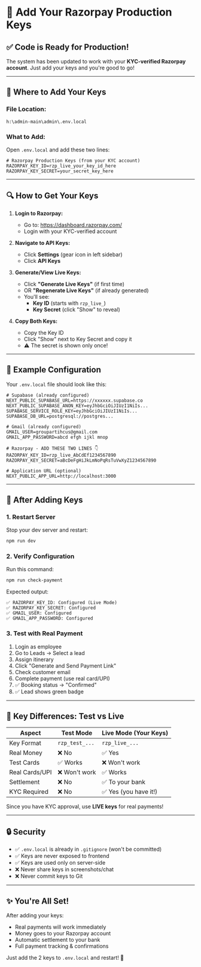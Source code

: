 # 🔑 Add Your Razorpay Production Keys

## ✅ Code is Ready for Production!

The system has been updated to work with your **KYC-verified Razorpay account**. Just add your keys and you're good to go!

---

## 📍 Where to Add Your Keys

### File Location:
```
h:\admin-main\admin\.env.local
```

### What to Add:

Open `.env.local` and add these two lines:

```env
# Razorpay Production Keys (from your KYC account)
RAZORPAY_KEY_ID=rzp_live_your_key_id_here
RAZORPAY_KEY_SECRET=your_secret_key_here
```

---

## 🔍 How to Get Your Keys

1. **Login to Razorpay:**
   - Go to: https://dashboard.razorpay.com/
   - Login with your KYC-verified account

2. **Navigate to API Keys:**
   - Click **Settings** (gear icon in left sidebar)
   - Click **API Keys**

3. **Generate/View Live Keys:**
   - Click **"Generate Live Keys"** (if first time)
   - OR **"Regenerate Live Keys"** (if already generated)
   - You'll see:
     - **Key ID** (starts with `rzp_live_`)
     - **Key Secret** (click "Show" to reveal)

4. **Copy Both Keys:**
   - Copy the Key ID
   - Click "Show" next to Key Secret and copy it
   - ⚠️ The secret is shown only once!

---

## 📝 Example Configuration

Your `.env.local` file should look like this:

```env
# Supabase (already configured)
NEXT_PUBLIC_SUPABASE_URL=https://xxxxxx.supabase.co
NEXT_PUBLIC_SUPABASE_ANON_KEY=eyJhbGciOiJIUzI1NiIs...
SUPABASE_SERVICE_ROLE_KEY=eyJhbGciOiJIUzI1NiIs...
SUPABASE_DB_URL=postgresql://postgres...

# Gmail (already configured)
GMAIL_USER=groupartihcus@gmail.com
GMAIL_APP_PASSWORD=abcd efgh ijkl mnop

# Razorpay - ADD THESE TWO LINES 👇
RAZORPAY_KEY_ID=rzp_live_AbCdEf1234567890
RAZORPAY_KEY_SECRET=aBcDeFgHiJkLmNoPqRsTuVwXyZ1234567890

# Application URL (optional)
NEXT_PUBLIC_APP_URL=http://localhost:3000
```

---

## 🔄 After Adding Keys

### 1. Restart Server

Stop your dev server and restart:
```bash
npm run dev
```

### 2. Verify Configuration

Run this command:
```bash
npm run check-payment
```

Expected output:
```
✅ RAZORPAY_KEY_ID: Configured (Live Mode)
✅ RAZORPAY_KEY_SECRET: Configured
✅ GMAIL_USER: Configured
✅ GMAIL_APP_PASSWORD: Configured
```

### 3. Test with Real Payment

1. Login as employee
2. Go to Leads → Select a lead
3. Assign itinerary
4. Click "Generate and Send Payment Link"
5. Check customer email
6. Complete payment (use real card/UPI)
7. ✅ Booking status → "Confirmed"
8. ✅ Lead shows green badge

---

## 🎯 Key Differences: Test vs Live

| Aspect | Test Mode | Live Mode (Your Keys) |
|--------|-----------|----------------------|
| Key Format | `rzp_test_...` | `rzp_live_...` |
| Real Money | ❌ No | ✅ Yes |
| Test Cards | ✅ Works | ❌ Won't work |
| Real Cards/UPI | ❌ Won't work | ✅ Works |
| Settlement | ❌ No | ✅ To your bank |
| KYC Required | ❌ No | ✅ Yes (you have it!) |

Since you have KYC approval, use **LIVE keys** for real payments!

---

## 🔒 Security

- ✅ `.env.local` is already in `.gitignore` (won't be committed)
- ✅ Keys are never exposed to frontend
- ✅ Keys are used only on server-side
- ❌ Never share keys in screenshots/chat
- ❌ Never commit keys to Git

---

## ✨ You're All Set!

After adding your keys:
- Real payments will work immediately
- Money goes to your Razorpay account
- Automatic settlement to your bank
- Full payment tracking & confirmations

Just add the 2 keys to `.env.local` and restart! 🚀







